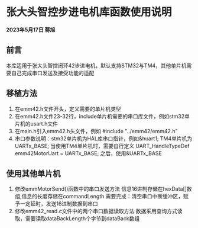 # 张大头智控步进电机库函数使用说明
**2023年5月17日  蒋旭**

## 前言
本库适用于张大头智控闭环42步进电机，默认支持STM32与TM4，其他单片机需要自己完成串口发送及接受功能的适配

## 移植方法
1. 在emm42.h文件开头，定义需要的单片机类型
2. 在emm42.h文件23-32行，include单片机需要的串口库文件，例如stm32单片机的usart.h文件
3. 在main.h引入emm42.h头文件，例如    #include "../emm42/emm42.h"
4. 串口参数说明：stm32单片机为HAL库串口指针，例如&huart1; TM4单片机为UARTx_BASE;
当使用TM4单片机时，需要自行定义   UART_HandleTypeDef emm42MotorUart = UARTx_BASE;
之后，使用&UARTx_BASE

## 使用其他单片机
1. 修改emmMotorSend()函数中的串口发送方法
信息16进制存储在hexData[]数组,信息的长度存储在commandLength
需要完成：清空串口中断缓冲区，赋予一定延时，发送16进制数据到串口
2. 修改emm42_read.c文件中的两个串口数据读取方法
数据采用查询方式读取，需要读取dataBackLength个字节到dataBack数组
